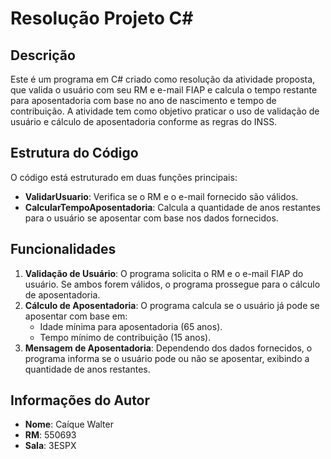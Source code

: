 # Resolução Projeto C#

## Descrição

Este é um programa em C# criado como resolução da atividade proposta, que valida o usuário com seu RM e e-mail FIAP e calcula o tempo restante para aposentadoria com base no ano de nascimento e tempo de contribuição. A atividade tem como objetivo praticar o uso de validação de usuário e cálculo de aposentadoria conforme as regras do INSS.

## Estrutura do Código

O código está estruturado em duas funções principais:

- **ValidarUsuario**: Verifica se o RM e o e-mail fornecido são válidos.
- **CalcularTempoAposentadoria**: Calcula a quantidade de anos restantes para o usuário se aposentar com base nos dados fornecidos.

## Funcionalidades

1. **Validação de Usuário**: O programa solicita o RM e o e-mail FIAP do usuário. Se ambos forem válidos, o programa prossegue para o cálculo de aposentadoria.
2. **Cálculo de Aposentadoria**: O programa calcula se o usuário já pode se aposentar com base em:
   - Idade mínima para aposentadoria (65 anos).
   - Tempo mínimo de contribuição (15 anos).
3. **Mensagem de Aposentadoria**: Dependendo dos dados fornecidos, o programa informa se o usuário pode ou não se aposentar, exibindo a quantidade de anos restantes.


## Informações do Autor

- **Nome**: Caíque Walter
- **RM**: 550693
- **Sala**: 3ESPX
